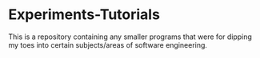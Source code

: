 # Experiments-Tutorials
This is a repository containing any smaller programs that were for dipping my toes into certain subjects/areas of software engineering.
